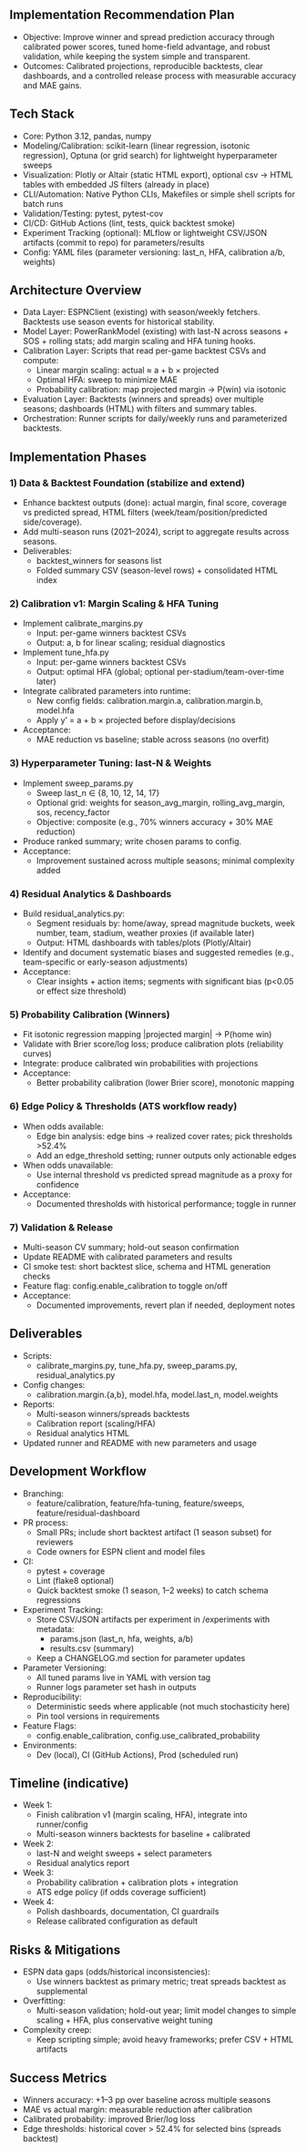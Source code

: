 ## Implementation Recommendation Plan

- Objective: Improve winner and spread prediction accuracy through calibrated power scores, tuned home-field advantage, and robust validation, while keeping the system simple and transparent.
- Outcomes: Calibrated projections, reproducible backtests, clear dashboards, and a controlled release process with measurable accuracy and MAE gains.

## Tech Stack

- Core: Python 3.12, pandas, numpy
- Modeling/Calibration: scikit-learn (linear regression, isotonic regression), Optuna (or grid search) for lightweight hyperparameter sweeps
- Visualization: Plotly or Altair (static HTML export), optional csv → HTML tables with embedded JS filters (already in place)
- CLI/Automation: Native Python CLIs, Makefiles or simple shell scripts for batch runs
- Validation/Testing: pytest, pytest-cov
- CI/CD: GitHub Actions (lint, tests, quick backtest smoke)
- Experiment Tracking (optional): MLflow or lightweight CSV/JSON artifacts (commit to repo) for parameters/results
- Config: YAML files (parameter versioning: last_n, HFA, calibration a/b, weights)

## Architecture Overview

- Data Layer: ESPNClient (existing) with season/weekly fetchers. Backtests use season events for historical stability.
- Model Layer: PowerRankModel (existing) with last-N across seasons + SOS + rolling stats; add margin scaling and HFA tuning hooks.
- Calibration Layer: Scripts that read per-game backtest CSVs and compute:
  - Linear margin scaling: actual ≈ a + b × projected
  - Optimal HFA: sweep to minimize MAE
  - Probability calibration: map projected margin → P(win) via isotonic
- Evaluation Layer: Backtests (winners and spreads) over multiple seasons; dashboards (HTML) with filters and summary tables.
- Orchestration: Runner scripts for daily/weekly runs and parameterized backtests.

## Implementation Phases

### 1) Data & Backtest Foundation (stabilize and extend)
- Enhance backtest outputs (done): actual margin, final score, coverage vs predicted spread, HTML filters (week/team/position/predicted side/coverage).
- Add multi-season runs (2021–2024), script to aggregate results across seasons.
- Deliverables:
  - backtest_winners for seasons list
  - Folded summary CSV (season-level rows) + consolidated HTML index

### 2) Calibration v1: Margin Scaling & HFA Tuning
- Implement calibrate_margins.py
  - Input: per-game winners backtest CSVs
  - Output: a, b for linear scaling; residual diagnostics
- Implement tune_hfa.py
  - Input: per-game winners backtest CSVs
  - Output: optimal HFA (global; optional per-stadium/team-over-time later)
- Integrate calibrated parameters into runtime:
  - New config fields: calibration.margin.a, calibration.margin.b, model.hfa
  - Apply y’ = a + b × projected before display/decisions
- Acceptance:
  - MAE reduction vs baseline; stable across seasons (no overfit)

### 3) Hyperparameter Tuning: last-N & Weights
- Implement sweep_params.py
  - Sweep last_n ∈ {8, 10, 12, 14, 17}
  - Optional grid: weights for season_avg_margin, rolling_avg_margin, sos, recency_factor
  - Objective: composite (e.g., 70% winners accuracy + 30% MAE reduction)
- Produce ranked summary; write chosen params to config.
- Acceptance:
  - Improvement sustained across multiple seasons; minimal complexity added

### 4) Residual Analytics & Dashboards
- Build residual_analytics.py:
  - Segment residuals by: home/away, spread magnitude buckets, week number, team, stadium, weather proxies (if available later)
  - Output: HTML dashboards with tables/plots (Plotly/Altair)
- Identify and document systematic biases and suggested remedies (e.g., team-specific or early-season adjustments)
- Acceptance:
  - Clear insights + action items; segments with significant bias (p<0.05 or effect size threshold)

### 5) Probability Calibration (Winners)
- Fit isotonic regression mapping |projected margin| → P(home win)
- Validate with Brier score/log loss; produce calibration plots (reliability curves)
- Integrate: produce calibrated win probabilities with projections
- Acceptance:
  - Better probability calibration (lower Brier score), monotonic mapping

### 6) Edge Policy & Thresholds (ATS workflow ready)
- When odds available:
  - Edge bin analysis: edge bins → realized cover rates; pick thresholds >52.4%
  - Add an edge_threshold setting; runner outputs only actionable edges
- When odds unavailable:
  - Use internal threshold vs predicted spread magnitude as a proxy for confidence
- Acceptance:
  - Documented thresholds with historical performance; toggle in runner

### 7) Validation & Release
- Multi-season CV summary; hold-out season confirmation
- Update README with calibrated parameters and results
- CI smoke test: short backtest slice, schema and HTML generation checks
- Feature flag: config.enable_calibration to toggle on/off
- Acceptance:
  - Documented improvements, revert plan if needed, deployment notes

## Deliverables

- Scripts:
  - calibrate_margins.py, tune_hfa.py, sweep_params.py, residual_analytics.py
- Config changes:
  - calibration.margin.{a,b}, model.hfa, model.last_n, model.weights
- Reports:
  - Multi-season winners/spreads backtests
  - Calibration report (scaling/HFA)
  - Residual analytics HTML
- Updated runner and README with new parameters and usage

## Development Workflow

- Branching:
  - feature/calibration, feature/hfa-tuning, feature/sweeps, feature/residual-dashboard
- PR process:
  - Small PRs; include short backtest artifact (1 season subset) for reviewers
  - Code owners for ESPN client and model files
- CI:
  - pytest + coverage
  - Lint (flake8 optional)
  - Quick backtest smoke (1 season, 1–2 weeks) to catch schema regressions
- Experiment Tracking:
  - Store CSV/JSON artifacts per experiment in /experiments with metadata:
    - params.json (last_n, hfa, weights, a/b)
    - results.csv (summary)
  - Keep a CHANGELOG.md section for parameter updates
- Parameter Versioning:
  - All tuned params live in YAML with version tag
  - Runner logs parameter set hash in outputs
- Reproducibility:
  - Deterministic seeds where applicable (not much stochasticity here)
  - Pin tool versions in requirements
- Feature Flags:
  - config.enable_calibration, config.use_calibrated_probability
- Environments:
  - Dev (local), CI (GitHub Actions), Prod (scheduled run)

## Timeline (indicative)

- Week 1:
  - Finish calibration v1 (margin scaling, HFA), integrate into runner/config
  - Multi-season winners backtests for baseline + calibrated
- Week 2:
  - last-N and weight sweeps + select parameters
  - Residual analytics report
- Week 3:
  - Probability calibration + calibration plots + integration
  - ATS edge policy (if odds coverage sufficient)
- Week 4:
  - Polish dashboards, documentation, CI guardrails
  - Release calibrated configuration as default

## Risks & Mitigations

- ESPN data gaps (odds/historical inconsistencies):
  - Use winners backtest as primary metric; treat spreads backtest as supplemental
- Overfitting:
  - Multi-season validation; hold-out year; limit model changes to simple scaling + HFA, plus conservative weight tuning
- Complexity creep:
  - Keep scripting simple; avoid heavy frameworks; prefer CSV + HTML artifacts

## Success Metrics

- Winners accuracy: +1–3 pp over baseline across multiple seasons
- MAE vs actual margin: measurable reduction after calibration
- Calibrated probability: improved Brier/log loss
- Edge thresholds: historical cover > 52.4% for selected bins (spreads backtest)

